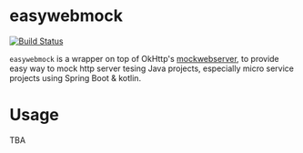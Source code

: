 # easywebmock

[![Build Status](https://travis-ci.org/Wuvist/easywebmock.svg?branch=master)](https://travis-ci.org/Wuvist/easywebmock)

`easywebmock` is a wrapper on top of OkHttp's [mockwebserver](https://github.com/square/okhttp/tree/master/mockwebserver), to provide easy way to mock http server tesing Java projects, especially micro service projects using Spring Boot & kotlin.

# Usage

TBA
